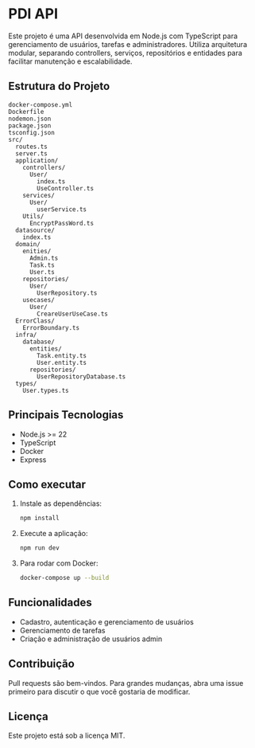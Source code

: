 # PDI API

Este projeto é uma API desenvolvida em Node.js com TypeScript para gerenciamento de usuários, tarefas e administradores. Utiliza arquitetura modular, separando controllers, serviços, repositórios e entidades para facilitar manutenção e escalabilidade.

## Estrutura do Projeto

```
docker-compose.yml
Dockerfile
nodemon.json
package.json
tsconfig.json
src/
  routes.ts
  server.ts
  application/
    controllers/
      User/
        index.ts
        UseController.ts
    services/
      User/
        userService.ts
    Utils/
      EncryptPassWord.ts
  datasource/
    index.ts
  domain/
    enities/
      Admin.ts
      Task.ts
      User.ts
    repositories/
      User/
        UserRepository.ts
    usecases/
      User/
        CreareUserUseCase.ts
  ErrorClass/
    ErrorBoundary.ts
  infra/
    database/
      entities/
        Task.entity.ts
        User.entity.ts
      repositories/
        UserRepositoryDatabase.ts
  types/
    User.types.ts
```

## Principais Tecnologias

- Node.js >= 22
- TypeScript
- Docker
- Express

## Como executar

1. Instale as dependências:
   ```bash
   npm install
   ```
2. Execute a aplicação:
   ```bash
   npm run dev
   ```
3. Para rodar com Docker:
   ```bash
   docker-compose up --build
   ```

## Funcionalidades

- Cadastro, autenticação e gerenciamento de usuários
- Gerenciamento de tarefas
- Criação e administração de usuários admin

## Contribuição

Pull requests são bem-vindos. Para grandes mudanças, abra uma issue primeiro para discutir o que você gostaria de modificar.

## Licença

Este projeto está sob a licença MIT.
